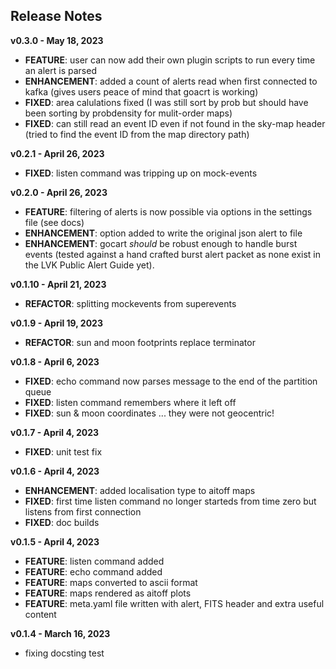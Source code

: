 
## Release Notes

**v0.3.0 - May 18, 2023**  

- **FEATURE**: user can now add their own plugin scripts to run every time an alert is parsed  
- **ENHANCEMENT**: added a count of alerts read when first connected to kafka (gives users peace of mind that goacrt is working)  
- **FIXED**: area calulations fixed (I was still sort by prob but should have been sorting by probdensity for mulit-order maps)  
- **FIXED**: can still read an event ID even if not found in the sky-map header (tried to find the event ID from the map directory path)  

**v0.2.1 - April 26, 2023**  

- **FIXED**: listen command was tripping up on mock-events

**v0.2.0 - April 26, 2023**  

- **FEATURE**: filtering of alerts is now possible via options in the settings file (see docs)  
- **ENHANCEMENT**: option added to write the original json alert to file  
- **ENHANCEMENT**: gocart *should* be robust enough to handle burst events (tested against a hand crafted burst alert packet as none exist in the LVK Public Alert Guide yet).  

**v0.1.10 - April 21, 2023**  

- **REFACTOR**: splitting mockevents from superevents   

**v0.1.9 - April 19, 2023**  

- **REFACTOR**: sun and moon footprints replace terminator  

**v0.1.8 - April 6, 2023**  

- **FIXED**: echo command now parses message to the end of the partition queue  
- **FIXED**: listen command remembers where it left off  
- **FIXED**: sun & moon coordinates ... they were not geocentric!  

**v0.1.7 - April 4, 2023**  

- **FIXED**: unit test fix  

**v0.1.6 - April 4, 2023**  
 
- **ENHANCEMENT**: added localisation type to aitoff maps  
- **FIXED**: first time listen command no longer starteds from time zero but listens from first connection  
- **FIXED**: doc builds  

**v0.1.5 - April 4, 2023**  

- **FEATURE**: listen command added  
- **FEATURE**: echo command added  
- **FEATURE**: maps converted to ascii format  
- **FEATURE**: maps rendered as aitoff plots  
- **FEATURE**: meta.yaml file written with alert, FITS header and extra useful content  

**v0.1.4 - March 16, 2023**  

- fixing docsting test  

